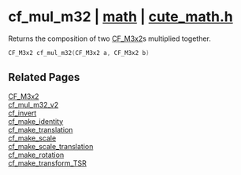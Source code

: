 # cf_mul_m32 | [math](https://github.com/RandyGaul/cute_framework/blob/master/docs/math/README.md) | [cute_math.h](https://github.com/RandyGaul/cute_framework/blob/master/include/cute_math.h)

Returns the composition of two [CF_M3x2](https://github.com/RandyGaul/cute_framework/blob/master/docs/math/cf_m3x2.md)s multiplied together.

```cpp
CF_M3x2 cf_mul_m32(CF_M3x2 a, CF_M3x2 b)
```

## Related Pages

[CF_M3x2](https://github.com/RandyGaul/cute_framework/blob/master/docs/math/cf_m3x2.md)  
[cf_mul_m32_v2](https://github.com/RandyGaul/cute_framework/blob/master/docs/math/cf_mul_m32_v2.md)  
[cf_invert](https://github.com/RandyGaul/cute_framework/blob/master/docs/math/cf_invert.md)  
[cf_make_identity](https://github.com/RandyGaul/cute_framework/blob/master/docs/math/cf_make_identity.md)  
[cf_make_translation](https://github.com/RandyGaul/cute_framework/blob/master/docs/math/cf_make_translation.md)  
[cf_make_scale](https://github.com/RandyGaul/cute_framework/blob/master/docs/math/cf_make_scale.md)  
[cf_make_scale_translation](https://github.com/RandyGaul/cute_framework/blob/master/docs/math/cf_make_scale_translation.md)  
[cf_make_rotation](https://github.com/RandyGaul/cute_framework/blob/master/docs/math/cf_make_rotation.md)  
[cf_make_transform_TSR](https://github.com/RandyGaul/cute_framework/blob/master/docs/math/cf_make_transform_tsr.md)  
